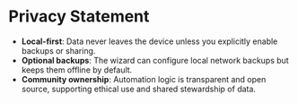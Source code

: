 # Privacy Statement

- **Local-first**: Data never leaves the device unless you explicitly enable backups or sharing.
- **Optional backups**: The wizard can configure local network backups but keeps them offline by default.
- **Community ownership**: Automation logic is transparent and open source, supporting ethical use and shared stewardship of data.
